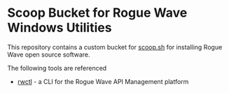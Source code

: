 # Scoop Bucket for Rogue Wave Windows Utilities

This repository contains a custom bucket for [scoop.sh](http://scoop.sh/) for installing 
Rogue Wave open source software.

The following tools are referenced

* [rwctl](https://github.com/ghchinoy/rwctl) - a CLI for the Rogue Wave API Management platform

